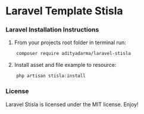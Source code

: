 # Laravel Template Stisla

### Laravel Installation Instructions
1. From your projects root folder in terminal run:

```bash
    composer require adityadarma/laravel-stisla
```

2. Install asset and file example to resource:

```php
    php artisan stisla:install
```

### License
Laravel Stisla is licensed under the MIT license. Enjoy!

